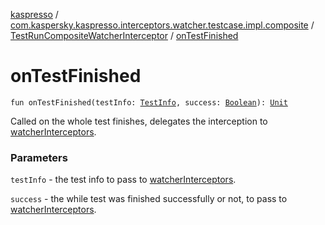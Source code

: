 [kaspresso](../../index.md) / [com.kaspersky.kaspresso.interceptors.watcher.testcase.impl.composite](../index.md) / [TestRunCompositeWatcherInterceptor](index.md) / [onTestFinished](./on-test-finished.md)

# onTestFinished

`fun onTestFinished(testInfo: `[`TestInfo`](../../com.kaspersky.kaspresso.testcases.models.info/-test-info/index.md)`, success: `[`Boolean`](https://kotlinlang.org/api/latest/jvm/stdlib/kotlin/-boolean/index.html)`): `[`Unit`](https://kotlinlang.org/api/latest/jvm/stdlib/kotlin/-unit/index.html)

Called on the whole test finishes, delegates the interception to [watcherInterceptors](#).

### Parameters

`testInfo` - the test info to pass to [watcherInterceptors](#).

`success` - the while test was finished successfully or not, to pass to [watcherInterceptors](#).